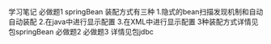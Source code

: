 学习笔记
必做题1 springBean 装配方式有三种
1.隐式的bean扫描发现机制和自动自动装配
2.在java中进行显示配置
3.在XML中进行显示配置
3种装配方式详情见包springBean
必做题2
必做题3 详情见包jdbc